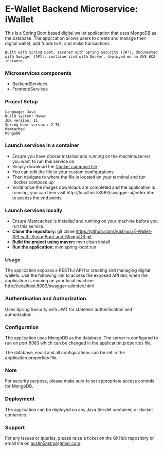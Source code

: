 # E-Wallet Backend Microservice:  iWallet

This is a Spring Boot based digital wallet application that uses MongoDB as the database. 
The application allows users to create and manage their digital wallet, add funds to it, and make transactions.

`Built with Spring Boot, secured with Spring Security (JWT), documented with Swagger (API),
containerized with Docker, deployed on an AWS EC2 instance.`

### Microservices components
* BackendServices
* FrontendServices

### Project Setup
    Language: Java
    Build system: Maven
    JDK version: 11
    Spring boot version: 2.76
    Memcached
    MongoDB

### Launch services in a container
* Ensure you have docker installed and running on the machine/server you want to run this service on
* Simply download the [Docker compose file](https://github.com/Austinuc/E-Wallet-API-with-SpringBoot-and-MongoDB/blob/master/docker-compose.yml)
* You can edit the file to your custom configurations
* Then navigate to where the file is located on your terminal and run 'docker compose up'
* Voilà! once the images downloads are completed and the application is running, you can then visit http://localhost:8083/swagger-ui/index.html to access the end points

### Launch services locally

* Ensure Memcached is installed and running on your machine before you run this service.
* **Clone the repository:** git clone https://github.com/Austinuc/E-Wallet-API-with-SpringBoot-and-MongoDB.git
* **Build the project using maven:** mvn clean install 
* **Run the application:** mvn spring-boot:run 

### Usage
The application exposes a RESTful API for creating and managing digital wallets. 
Use the following link to access the exposed API doc when the application is running on your local machine:
http://localhost:8083/swagger-ui/index.html

### Authentication and Authorization
Uses Spring Security with JWT for stateless authentication and authorization.

### Configuration
The application uses MongoDB as the database. The server is configured to run on port 8083 which can be
changed in the application.properties file.

The database, email and all configurations can be set in the application.properties file.

### Note
For security purpose, please make sure to set appropriate access controls for MongoDB.

### Deployment
The application can be deployed on any Java Servlet container, or docker containers.

### Support
For any issues or queries, please raise a ticket on the GitHub repository or email me on austin5astro@gmail.com.